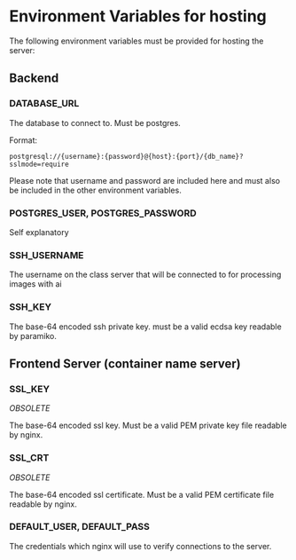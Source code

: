 # Environment Variables for hosting
The following environment variables must be provided for hosting the server:

## Backend
### DATABASE_URL
The database to connect to. Must be postgres. 

Format:

`postgresql://{username}:{password}@{host}:{port}/{db_name}?sslmode=require`

Please note that username and password are included here and must also be included in the other environment variables.

### POSTGRES_USER, POSTGRES_PASSWORD
Self explanatory

### SSH_USERNAME
The username on the class server that will be connected to for processing images with ai

### SSH_KEY
The base-64 encoded ssh private key. must be a valid ecdsa key readable by paramiko.

## Frontend Server (container name server)

### SSL_KEY
*OBSOLETE*

The base-64 encoded ssl key. Must be a valid PEM private key file readable by nginx.

### SSL_CRT
*OBSOLETE*

The base-64 encoded ssl certificate. Must be a valid PEM certificate file readable by nginx.

### DEFAULT_USER, DEFAULT_PASS
The credentials which nginx will use to verify connections to the server.